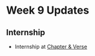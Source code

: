 # Week 9 Updates

## Internship
* Internship at [Chapter & Verse](https://chapterandver.se/wp-content/uploads/2019/10/design-intern.pdf)

## 